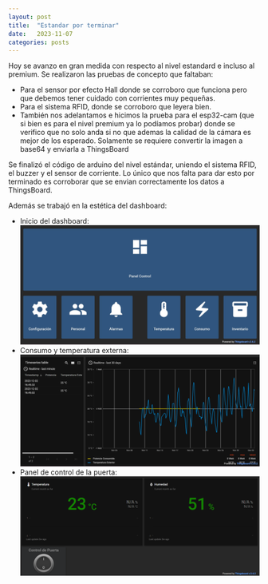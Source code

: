 ```yaml
---
layout: post
title:  "Estandar por terminar"
date:   2023-11-07
categories: posts
---
```


Hoy se avanzo en gran medida con respecto al nivel estandard e incluso al premium. Se realizaron las pruebas de concepto que faltaban:

  - Para el sensor por efecto Hall donde se corroboro que funciona pero que debemos tener cuidado con corrientes muy pequeñas.
  - Para el sistema RFID, donde se corroboro que leyera bien.
  - También nos adelantamos e hicimos la prueba para el esp32-cam (que si bien es para el nivel premium ya lo podíamos probar) donde se verifico que
    no solo anda si no que ademas la calidad de la cámara es mejor de los esperado. Solamente se requiere convertir la imagen a base64 y enviarla a ThingsBoard

Se finalizó el código de arduino del nivel estándar, uniendo el sistema RFID, el buzzer y el sensor de corriente. Lo único que nos falta para dar esto por terminado
es corroborar que se envian correctamente los datos a ThingsBoard.

Además se trabajó en la estética del dashboard:

 * Inicio del dashboard:
  ![InicioDelDashboard](https://raw.githubusercontent.com/SisCom-PI2-2023-2/proyecto-keep-it-cool/main/docs/_posts/img/Dashboard.jpg)
 * Consumo y temperatura externa:
  ![Consumo](https://raw.githubusercontent.com/SisCom-PI2-2023-2/proyecto-keep-it-cool/main/docs/_posts/img/Consumo.png)
 * Panel de control de la puerta:
  ![PanelDeControl](https://raw.githubusercontent.com/SisCom-PI2-2023-2/proyecto-keep-it-cool/main/docs/_posts/img/PanelDeControl.png)
